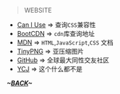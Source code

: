 >WEBSITE
* [Can I Use](https://caniuse.com) => 查询`CSS`兼容性
* [BootCDN](https://bootcdn.cn) => `cdn`库查询地址
* [MDN](https://developer.mozilla.org) => `HTML`,`JavaScript`,`CSS` 文档
* [TinyPNG](https://tingpng.com) => 亚压缩图片
* [GitHub](https://github.com) => 全球最大同性交友社区
* [YCJ](https://www.yangchenjie.com) => 这个什么都不是

***~[BACK](../README.md)~***
